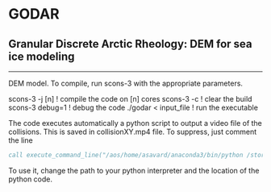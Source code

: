# GODAR
## Granular Discrete Arctic Rheology: DEM for sea ice modeling
---
DEM model. To compile, run scons-3 with the appropriate parameters.

scons-3 -j [n]        ! compile the code on [n] cores
scons-3 -c            ! clear the build
scons-3 debug=1       ! debug the code
./godar < input_file  ! run the executable

The code executes automatically a python script to output a video file of the collisions. This is saved in collisionXY.mp4 file. To suppress, just comment the line 

```fortran
call execute_command_line("/aos/home/asavard/anaconda3/bin/python /storage/asavard/DEM/plots/video.py")
```

To use it, change the path to your python interpreter and the location of the python code.
